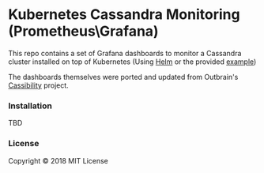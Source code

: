 # Kubernetes Cassandra Monitoring (Prometheus\Grafana)

This repo contains a set of Grafana dashboards to monitor a Cassandra cluster installed on top of Kubernetes (Using [Helm](http://https://github.com/kubernetes/charts/tree/master/incubator/cassandra "Helm") or the provided [example](https://github.com/ebates-inc/kubernetes-cassandra-monitoring/tree/master/cassandra-kubernetes-example))

The dashboards themselves were ported and updated from Outbrain's [Cassibility](http://https://github.com/outbrain/Cassibility "Cassibility") project.

### Installation

TBD


### License
Copyright &copy; 2018 MIT License
